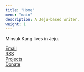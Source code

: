 ```yaml
---
title: "Home"
menu: "main"
description: A Jeju-based writer.
weight: 1
---
```

<style>
li {
  list-style: none;
}

ul {
  padding: 0;
}
</style>

Minsuk Kang lives in Jeju.

<ul>
<li><a href="https://letterbird.co/kang">Email</a></li>
<li><a href="https://kangminsuk.com/blog/index.xml">RSS</a></li>
<li><a href="https://kangminsuk.com/my-apps/">Projects</a></li>
<li><a href="https://ko-fi.com/kangminsuk">Donate</a></li>
</ul>